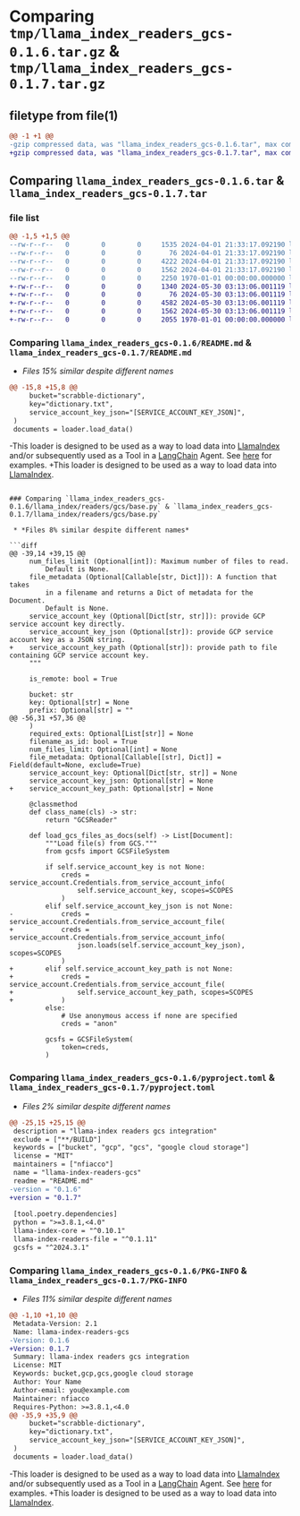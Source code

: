 # Comparing `tmp/llama_index_readers_gcs-0.1.6.tar.gz` & `tmp/llama_index_readers_gcs-0.1.7.tar.gz`

## filetype from file(1)

```diff
@@ -1 +1 @@
-gzip compressed data, was "llama_index_readers_gcs-0.1.6.tar", max compression
+gzip compressed data, was "llama_index_readers_gcs-0.1.7.tar", max compression
```

## Comparing `llama_index_readers_gcs-0.1.6.tar` & `llama_index_readers_gcs-0.1.7.tar`

### file list

```diff
@@ -1,5 +1,5 @@
--rw-r--r--   0        0        0     1535 2024-04-01 21:33:17.092190 llama_index_readers_gcs-0.1.6/README.md
--rw-r--r--   0        0        0       76 2024-04-01 21:33:17.092190 llama_index_readers_gcs-0.1.6/llama_index/readers/gcs/__init__.py
--rw-r--r--   0        0        0     4222 2024-04-01 21:33:17.092190 llama_index_readers_gcs-0.1.6/llama_index/readers/gcs/base.py
--rw-r--r--   0        0        0     1562 2024-04-01 21:33:17.092190 llama_index_readers_gcs-0.1.6/pyproject.toml
--rw-r--r--   0        0        0     2250 1970-01-01 00:00:00.000000 llama_index_readers_gcs-0.1.6/PKG-INFO
+-rw-r--r--   0        0        0     1340 2024-05-30 03:13:06.001119 llama_index_readers_gcs-0.1.7/README.md
+-rw-r--r--   0        0        0       76 2024-05-30 03:13:06.001119 llama_index_readers_gcs-0.1.7/llama_index/readers/gcs/__init__.py
+-rw-r--r--   0        0        0     4582 2024-05-30 03:13:06.001119 llama_index_readers_gcs-0.1.7/llama_index/readers/gcs/base.py
+-rw-r--r--   0        0        0     1562 2024-05-30 03:13:06.001119 llama_index_readers_gcs-0.1.7/pyproject.toml
+-rw-r--r--   0        0        0     2055 1970-01-01 00:00:00.000000 llama_index_readers_gcs-0.1.7/PKG-INFO
```

### Comparing `llama_index_readers_gcs-0.1.6/README.md` & `llama_index_readers_gcs-0.1.7/README.md`

 * *Files 15% similar despite different names*

```diff
@@ -15,8 +15,8 @@
     bucket="scrabble-dictionary",
     key="dictionary.txt",
     service_account_key_json="[SERVICE_ACCOUNT_KEY_JSON]",
 )
 documents = loader.load_data()
 ```
 
-This loader is designed to be used as a way to load data into [LlamaIndex](https://github.com/run-llama/llama_index/tree/main/llama_index) and/or subsequently used as a Tool in a [LangChain](https://github.com/hwchase17/langchain) Agent. See [here](https://github.com/emptycrown/llama-hub/tree/main) for examples.
+This loader is designed to be used as a way to load data into [LlamaIndex](https://github.com/run-llama/llama_index/).
```

### Comparing `llama_index_readers_gcs-0.1.6/llama_index/readers/gcs/base.py` & `llama_index_readers_gcs-0.1.7/llama_index/readers/gcs/base.py`

 * *Files 8% similar despite different names*

```diff
@@ -39,14 +39,15 @@
     num_files_limit (Optional[int]): Maximum number of files to read.
         Default is None.
     file_metadata (Optional[Callable[str, Dict]]): A function that takes
         in a filename and returns a Dict of metadata for the Document.
         Default is None.
     service_account_key (Optional[Dict[str, str]]): provide GCP service account key directly.
     service_account_key_json (Optional[str]): provide GCP service account key as a JSON string.
+    service_account_key_path (Optional[str]): provide path to file containing GCP service account key.
     """
 
     is_remote: bool = True
 
     bucket: str
     key: Optional[str] = None
     prefix: Optional[str] = ""
@@ -56,31 +57,36 @@
     )
     required_exts: Optional[List[str]] = None
     filename_as_id: bool = True
     num_files_limit: Optional[int] = None
     file_metadata: Optional[Callable[[str], Dict]] = Field(default=None, exclude=True)
     service_account_key: Optional[Dict[str, str]] = None
     service_account_key_json: Optional[str] = None
+    service_account_key_path: Optional[str] = None
 
     @classmethod
     def class_name(cls) -> str:
         return "GCSReader"
 
     def load_gcs_files_as_docs(self) -> List[Document]:
         """Load file(s) from GCS."""
         from gcsfs import GCSFileSystem
 
         if self.service_account_key is not None:
             creds = service_account.Credentials.from_service_account_info(
                 self.service_account_key, scopes=SCOPES
             )
         elif self.service_account_key_json is not None:
-            creds = service_account.Credentials.from_service_account_file(
+            creds = service_account.Credentials.from_service_account_info(
                 json.loads(self.service_account_key_json), scopes=SCOPES
             )
+        elif self.service_account_key_path is not None:
+            creds = service_account.Credentials.from_service_account_file(
+                self.service_account_key_path, scopes=SCOPES
+            )
         else:
             # Use anonymous access if none are specified
             creds = "anon"
 
         gcsfs = GCSFileSystem(
             token=creds,
         )
```

### Comparing `llama_index_readers_gcs-0.1.6/pyproject.toml` & `llama_index_readers_gcs-0.1.7/pyproject.toml`

 * *Files 2% similar despite different names*

```diff
@@ -25,15 +25,15 @@
 description = "llama-index readers gcs integration"
 exclude = ["**/BUILD"]
 keywords = ["bucket", "gcp", "gcs", "google cloud storage"]
 license = "MIT"
 maintainers = ["nfiacco"]
 name = "llama-index-readers-gcs"
 readme = "README.md"
-version = "0.1.6"
+version = "0.1.7"
 
 [tool.poetry.dependencies]
 python = ">=3.8.1,<4.0"
 llama-index-core = "^0.10.1"
 llama-index-readers-file = "^0.1.11"
 gcsfs = "^2024.3.1"
```

### Comparing `llama_index_readers_gcs-0.1.6/PKG-INFO` & `llama_index_readers_gcs-0.1.7/PKG-INFO`

 * *Files 11% similar despite different names*

```diff
@@ -1,10 +1,10 @@
 Metadata-Version: 2.1
 Name: llama-index-readers-gcs
-Version: 0.1.6
+Version: 0.1.7
 Summary: llama-index readers gcs integration
 License: MIT
 Keywords: bucket,gcp,gcs,google cloud storage
 Author: Your Name
 Author-email: you@example.com
 Maintainer: nfiacco
 Requires-Python: >=3.8.1,<4.0
@@ -35,9 +35,9 @@
     bucket="scrabble-dictionary",
     key="dictionary.txt",
     service_account_key_json="[SERVICE_ACCOUNT_KEY_JSON]",
 )
 documents = loader.load_data()
 ```
 
-This loader is designed to be used as a way to load data into [LlamaIndex](https://github.com/run-llama/llama_index/tree/main/llama_index) and/or subsequently used as a Tool in a [LangChain](https://github.com/hwchase17/langchain) Agent. See [here](https://github.com/emptycrown/llama-hub/tree/main) for examples.
+This loader is designed to be used as a way to load data into [LlamaIndex](https://github.com/run-llama/llama_index/).
```

